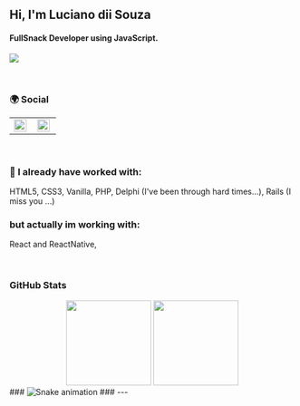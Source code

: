## Hi, I'm Luciano dii Souza

#### FullSnack Developer using JavaScript.
![](https://komarev.com/ghpvc/?username=lucianodiisouza&color=79b8ff)

<br />

### 🌍 Social

<table>
   <tr>
      <td>
         <a href="https://linkedin.com/in/lucianodiisouza">
            <img align="left" alt="Luciano dii Souza | Linkedin" width="22px" src="https://cdn.jsdelivr.net/npm/simple-icons@v3/icons/linkedin.svg" />
         </a>
      </td>
      <td>
         <a href="https://www.instagram.com/lucianodiisouza/">
            <img align="left" alt="Luciano dii Souza | Instagram" width="22px" src="https://cdn.jsdelivr.net/npm/simple-icons@v3/icons/instagram.svg" />
         </a>
      </td>
   </tr>
</table>

<br />

### 🔧 I already have worked with:
HTML5, CSS3, Vanilla, PHP, Delphi (I've been through hard times...), Rails (I miss you ...)

### but actually im working with: 
React and ReactNative, 

<br />

<h3 align="left">GitHub Stats</h3>
<div  align="center">
  <img height="150em" src="https://github-readme-stats.vercel.app/api?username=lucianodiisouza&show_icons=true&theme=dracula&include_all_commits=true&count_private=true"/>
   <img height="150em" src="https://github-readme-stats.vercel.app/api/top-langs/?username=lucianodiisouza&layout=compact&langs_count=7&theme=dracula"/>
</div>
###
<img href="https://github.com/lucianodiisouza/lucianodiisouza/blob/output/snake.svg" alt="Snake animation" />
###
---

